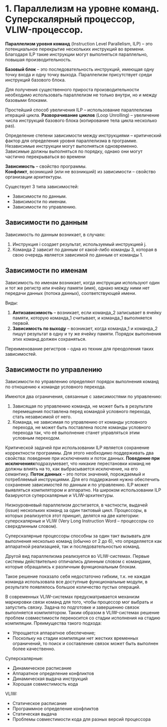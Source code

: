 # 1. Параллелизм на уровне команд. Суперскалярный процессор, VLIW-процессор.

**Параллелизм уровня команд** (Instruction Level Parallelism, ILP) – это потенциальное перекрытие нескольких инструкций во времени. Благодаря ILP такие инструкции могут выполняться параллельно, повышая производительность.

**Базовый блок** – это последовательность инструкций, имеющая одну точку входа и одну точку выхода. Параллелизм присутствует среди инструкций базового блока. 

Для получения существенного прироста производительности необходимо использовать параллелизм не только внутри, но и между базовыми блоками. 

Простейший способ увеличения ILP – использование параллелизма итераций цикла. **Разворачивание циклов** (Loop Unrolling) – увеличение числа инструкций базового блока (копирование тела цикла несколько раз). 

Определение степени зависимости между инструкциями – критический
фактор для определения уровня параллелизма в программе. Независимые
инструкции могут выполняться одновременно. Зависимые должны
выполняться по порядку, однако они могут частично перекрываться во
времени

**Зависимость** – свойство программы.            
**Конфликт**, возникший (или не возникший) из зависимости – свойство организации архитектуры.

Существует 3 типа зависимостей:

* Зависимости по данным.
* Зависимости по именам.
* Зависимости по управлению.

## Зависимости по данным

Зависимость по данным возникает, в случаях:

1. Инструкция i создает результат, используемый инструкцией j.
2. Команда 2 зависит по данным от какой-либо команды 3, которая в свою очередь является зависимой по данным от команды 1.

## Зависимости по именам

Зависимость по именам возникает, когда инструкции используют один и тот же регистр или ячейку памяти (имя), однако между ними нет передачи данных (потока данных), соответствующей имени.

Виды:

1. **Антизависимость** – возникает, если команда_2 записывает в ячейку памяти, которую команда_1 считывает, и команда_1 выполняется первой.
2. **Зависимость по выходу** – возникает, когда команда_1 и команда_2 пишут результат в одну и ту же ячейку памяти. Порядок выполнения этих команд должен сохраняться.

Переименование регистров – одна из техник для преодоления таких зависимостей.

## Зависимости по управлению

Зависимости по управлению определяют порядок выполнения команд по отношению к команде условного перехода.

Имеются два ограничения, связанные с зависимостями по управлению:

1. Зависящая по управлению команда, не может быть в результате перемещения поставлена перед командой условного перехода, стать независимой от него.
2. Команда, не зависимая по управлению от команды условного перехода, не может быть поставлена после команды условного перехода так, что её выполнение станет управляться этим условным переходом.

Критической задачей при использовании ILP является сохранение корректности программы. Для этого необходимо поддерживать два свойства: поведение при исключениях и поток данных. **Поведение при исключениях**подразумевает, что никакие перестановки команд не должны влиять на то, как выбрасывается исключение, на его семантику. **Поток данных** – это поток значений, порождаемый и потребляемый инструкциями. Для его поддержания нужно обеспечить сохранение зависимостей по данным и по управлению. ILP может выявляться компилятором и аппаратно. На широком использовании ILP базируются суперскалярные и VLIW-архитектуры.

Низкоуровневый параллелизм достигается, в частности, выдачей (issue) нескольких команд за один тактовый цикл. Процессоры, в которых реализуется этот принцип, делятся на две категории: суперскалярные и VLIW (Very Long Instruction Word – процессоры со сверхдлинным словом).

Суперскалярные процессоры способны за один такт вызывать для выполнения несколько команд (обычно от 2 до 6), что определяется как аппаратной реализацией, так и последовательностью команд.

Другой вид параллелизма реализуется во VLIW-системах. Первые системы действительно отличались длинным словом с командами, которые обращались к различным функциональным блокам.

Такое решение показало себя недостаточно гибким, т.к. не каждая команда использовала все доступные функциональные модули, в результате появлялось большое количество пустых операций.

В современных VLIW-системах предусматривается механизм маркировки связи команд для того, чтобы процессор мог выбрать и запустить связку. Задача по подготовке и завершению связок выполняется компилятором. Таким образом в VLIW-системах решение проблем совместимости переносится со стадии исполнения на стадию компиляции.
Преимущества такого подхода:

* Упрощается аппаратное обеспечение;
* Поскольку на стадии компиляции нет жестких временных ограничений, то поиск и составление связок может быть выполнен более качественно.

Суперскалярные:

* Динамическое расписание
* Аппаратное определение конфликтов
* Динамическая выдача инструкций
* Хорошая совместимость кода

VLIW:

* Статическое расписание
* Программное определение конфликтов
* Статическая выдача
* Проблемы совместимости кода для разных версий процессора
